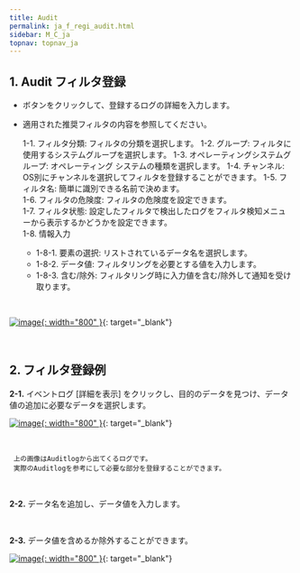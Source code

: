 ```yaml
---
title: Audit
permalink: ja_f_regi_audit.html
sidebar: M_C_ja
topnav: topnav_ja
---
```


## 1. Audit フィルタ登録
- ボタンをクリックして、登録するログの詳細を入力します。
- 適用された推奨フィルタの内容を参照してください。

     1-1. フィルタ分類: フィルタの分類を選択します。 
     1-2. グループ: フィルタに使用するシステムグループを選択します。
     1-3. オペレーティングシステムグループ: オペレーティング システムの種類を選択します。
     1-4. チャンネル: OS別にチャンネルを選択してフィルタを登録することができます。
     1-5. フィルタ名: 簡単に識別できる名前で決めます。  
     1-6. フィルタの危険度: フィルタの危険度を設定できます。  
     1-7. フィルタ状態: 設定したフィルタで検出したログをフィルタ検知メニューから表示するかどうかを設定できます。  
     1-8. 情報入力   
    - 1-8-1. 要素の選択: リストされているデータ名を選択します。
    - 1-8-2. データ値: フィルタリングを必要とする値を入力します。
    - 1-8-3. 含む/除外: フィルタリング時に入力値を含む/除外して通知を受け取ります。

<br />

[![image](/docs/images/Manual/common/filter2/audit/1.png){: width="800" }](/docs/images/Manual/common/filter2/audit/1.png){: target="_blank"} 

 
<br />

## 2. フィルタ登録例 

**2-1.** イベントログ [詳細を表示] をクリックし、目的のデータを見つけ、データ値の追加に必要なデータを選択します。

[![image](/docs/images/Manual/common/filter2/audit/2.png){: width="800" }](/docs/images/Manual/common/filter2/audit/2.png){: target="_blank"} 

<br />

     上の画像はAuditlogから出てくるログです。
     実際のAuditlogを参考にして必要な部分を登録することができます。

<br />

**2-2.** データ名を追加し、データ値を入力します。

<br />

**2-3.** データ値を含めるか除外することができます。

[![image](/docs/images/Manual/common/filter2/audit/3.png){: width="800" }](/docs/images/Manual/common/filter2/audit/3.png){: target="_blank"} 